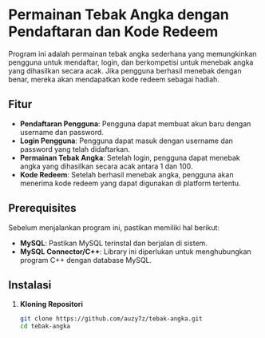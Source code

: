 # Permainan Tebak Angka dengan Pendaftaran dan Kode Redeem

Program ini adalah permainan tebak angka sederhana yang memungkinkan pengguna untuk mendaftar, login, dan berkompetisi untuk menebak angka yang dihasilkan secara acak. Jika pengguna berhasil menebak dengan benar, mereka akan mendapatkan kode redeem sebagai hadiah.

## Fitur
- **Pendaftaran Pengguna**: Pengguna dapat membuat akun baru dengan username dan password.
- **Login Pengguna**: Pengguna dapat masuk dengan username dan password yang telah didaftarkan.
- **Permainan Tebak Angka**: Setelah login, pengguna dapat menebak angka yang dihasilkan secara acak antara 1 dan 100.
- **Kode Redeem**: Setelah berhasil menebak angka, pengguna akan menerima kode redeem yang dapat digunakan di platform tertentu.

## Prerequisites
Sebelum menjalankan program ini, pastikan memiliki hal berikut:
- **MySQL**: Pastikan MySQL terinstal dan berjalan di sistem.
- **MySQL Connector/C++**: Library ini diperlukan untuk menghubungkan program C++ dengan database MySQL.

## Instalasi

1. **Kloning Repositori**
   ```bash
   git clone https://github.com/auzy7z/tebak-angka.git
   cd tebak-angka
